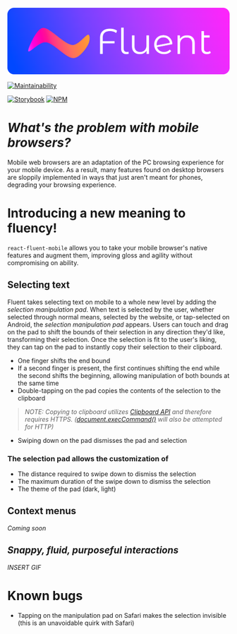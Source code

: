![Banner](assets/banner.png)

[![Maintainability](https://api.codeclimate.com/v1/badges/a6122e76dcb42d834772/maintainability)](https://codeclimate.com/github/exoRift/react-fluent-mobile/maintainability)

[![Storybook](https://img.shields.io/badge/TRY%20IT%20OUT-STORYBOOK%20-ff69b4?style=for-the-badge&logo=storybook)](https://exorift.github.io/react-fluent-mobile?path=/story/fluentselectionmixin--tutorial)
[![NPM](https://img.shields.io/npm/v/react-fluent-mobile?style=for-the-badge)](https://www.npmjs.com/package/react-fluent-mobile)

# *What's the problem with mobile browsers?*
Mobile web browsers are an adaptation of the PC browsing experience for your mobile device. As a result, many features found on desktop browsers are sloppily implemented in ways that just aren't meant for phones, degrading your browsing experience.

# Introducing a new meaning to fluency!

`react-fluent-mobile` allows you to take your mobile browser's native features and augment them, improving gloss and agility without compromising on ability.

## Selecting text
Fluent takes selecting text on mobile to a whole new level by adding the *selection manipulation pad*. When text is selected by the user, whether selected through normal means, selected by the website, or tap-selected on Android, the *selection manipulation pad* appears. Users can touch and drag on the pad to shift the bounds of their selection in any direction they'd like, transforming their selection. Once the selection is fit to the user's liking, they can tap on the pad to instantly copy their selection to their clipboard.

- One finger shifts the end bound
- If a second finger is present, the first continues shifting the end while the second shifts the beginning, allowing manipulation of both bounds at the same time
- Double-tapping on the pad copies the contents of the selection to the clipboard
> *NOTE: Copying to clipboard utilizes [Clipboard API](https://developer.mozilla.org/en-US/docs/Web/API/Clipboard_API) and therefore requires HTTPS. ([document.execCommand()](https://developer.mozilla.org/en-US/docs/Web/API/Document/execCommand) will also be attempted for HTTP)*
- Swiping down on the pad dismisses the pad and selection

### The selection pad allows the customization of
- The distance required to swipe down to dismiss the selection
- The maximum duration of the swipe down to dismiss the selection
- The theme of the pad (dark, light)

## Context menus
*Coming soon*

## *Snappy, fluid, purposeful interactions*
*INSERT GIF*

# Known bugs
- Tapping on the manipulation pad on Safari makes the selection invisible (this is an unavoidable quirk with Safari)
